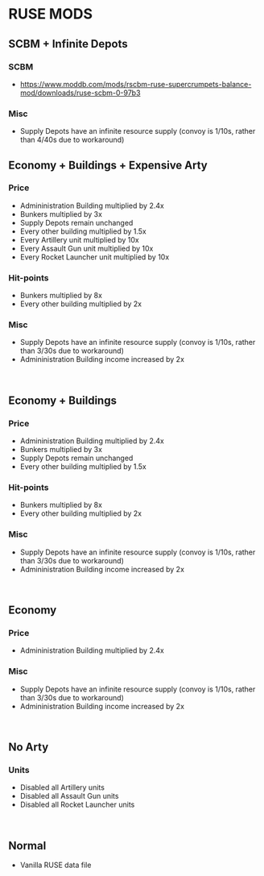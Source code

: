 # RUSE MODS

## SCBM + Infinite Depots

### SCBM

- https://www.moddb.com/mods/rscbm-ruse-supercrumpets-balance-mod/downloads/ruse-scbm-0-97b3

### Misc

- Supply Depots have an infinite resource supply (convoy is 1/10s, rather than 4/40s due to workaround)

## Economy + Buildings + Expensive Arty

### Price

- Admininistration Building multiplied by 2.4x
- Bunkers multiplied by 3x
- Supply Depots remain unchanged
- Every other building multiplied by 1.5x
- Every Artillery unit multiplied by 10x
- Every Assault Gun unit multiplied by 10x
- Every Rocket Launcher unit multiplied by 10x

### Hit-points

- Bunkers multiplied by 8x
- Every other building multiplied by 2x

### Misc

- Supply Depots have an infinite resource supply (convoy is 1/10s, rather than 3/30s due to workaround)
- Admininistration Building income increased by 2x

<br>

## Economy + Buildings

### Price

- Admininistration Building multiplied by 2.4x
- Bunkers multiplied by 3x
- Supply Depots remain unchanged
- Every other building multiplied by 1.5x

### Hit-points

- Bunkers multiplied by 8x
- Every other building multiplied by 2x

### Misc

- Supply Depots have an infinite resource supply (convoy is 1/10s, rather than 3/30s due to workaround)
- Admininistration Building income increased by 2x

<br>

## Economy

### Price

- Admininistration Building multiplied by 2.4x

### Misc

- Supply Depots have an infinite resource supply (convoy is 1/10s, rather than 3/30s due to workaround)
- Admininistration Building income increased by 2x

<br>

## No Arty

### Units

- Disabled all Artillery units
- Disabled all Assault Gun units
- Disabled all Rocket Launcher units

<br>

## Normal

- Vanilla RUSE data file
